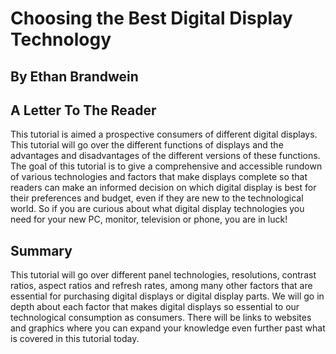 # Choosing the Best Digital Display Technology

## By Ethan Brandwein

## A Letter To The Reader
This tutorial is aimed a prospective consumers of different digital displays. This tutorial will go over the different functions of displays and the advantages and disadvantages of the different versions of these functions. The goal of this tutorial is to give a comprehensive and accessible rundown of various technologies and factors that make displays complete so that readers can make an informed decision on which digital display is best for their preferences and budget, even if they are new to the technological world. So if you are curious about what digital display technologies you need for your new PC, monitor, television or phone, you are in luck!

## Summary
This tutorial will go over different panel technologies, resolutions, contrast ratios, aspect ratios and refresh rates, among many other factors that are essential for purchasing digital displays or digital display parts. We will go in depth about each factor that makes digital displays so essential to our technological consumption as consumers. There will be links to websites and graphics where you can expand your knowledge even further past what is covered in this tutorial today. 

